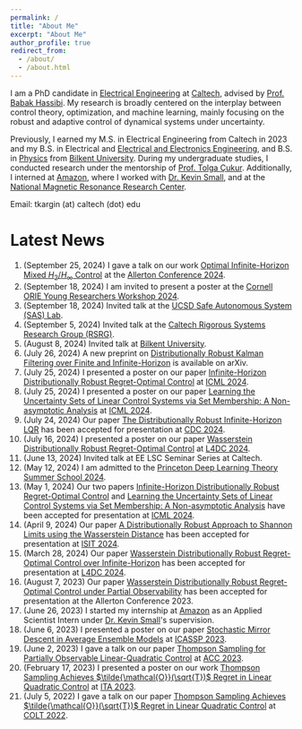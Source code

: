 ```yaml
---
permalink: /
title: "About Me"
excerpt: "About Me"
author_profile: true
redirect_from: 
  - /about/
  - /about.html
---
```


I am a PhD candidate in [Electrical Engineering](http://ee.caltech.edu) at [Caltech](http://www.caltech.edu), advised by [Prof. Babak Hassibi](https://www.ee.caltech.edu/people/hassibi). My research is broadly centered on the interplay between control theory, optimization, and machine learning, mainly focusing on the robust and adaptive control of dynamical systems under uncertainty.

Previously, I earned my M.S. in Electrical Engineering from Caltech in 2023 and my B.S. in Electrical and [Electrical and Electronics Engineering](https://ee.bilkent.edu.tr/en/), and B.S. in [Physics](https://physics.bilkent.edu.tr/) from [Bilkent University](https://w3.bilkent.edu.tr/bilkent/). During my undergraduate studies, I conducted research under the mentorship of [Prof. Tolga Çukur](https://kilyos.ee.bilkent.edu.tr/~cukur/). Additionally, I interned at [Amazon](https://www.amazon.science/tag/alexa), where I worked with [Dr. Kevin Small](http://www.kevinsmall.org), and at the [National Magnetic Resonance Research Center](https://umram.bilkent.edu.tr).

Email: tkargin (at) caltech (dot) edu

Latest News
======
1. (September 25, 2024) I gave a talk on our work [Optimal Infinite-Horizon Mixed $H_2/H_\infty$ Control](https://arxiv.org/abs/2409.20020) at the [Allerton Conference 2024](https://allerton.csl.illinois.edu).
2. (September 18, 2024) I am invited to present a poster at the [Cornell ORIE Young Researchers Workshop 2024](https://www.orie.cornell.edu/orie-events/young-researchers-workshop-2024).
3. (September 18, 2024) Invited talk at the [UCSD Safe Autonomous System (SAS) Lab](http://sylviaherbert.com).
4. (September 5, 2024) Invited talk at the [Caltech Rigorous Systems Research Group (RSRG)](http://rsrg.cms.caltech.edu).
5. (August 8, 2024) Invited talk at [Bilkent University](https://ee.bilkent.edu.tr/en/).
6. (July 26, 2024) A new preprint on [Distributionally Robust Kalman Filtering over Finite and Infinite-Horizon](http://arxiv.org/abs/2407.18837) is available on arXiv.
7. (July 25, 2024) I presented a poster on our paper [Infinite-Horizon Distributionally Robust Regret-Optimal Control](https://proceedings.mlr.press/v235/kargin24a.html) at [ICML 2024](https://icml.cc/Conferences/2024).
8. (July 25, 2024) I presented a poster on our paper [Learning the Uncertainty Sets of Linear Control Systems via Set Membership: A Non-asymptotic Analysis](https://proceedings.mlr.press/v235/li24ci.html) at [ICML 2024](https://icml.cc/Conferences/2024).
9. (July 24, 2024) Our paper [The Distributionally Robust Infinite-Horizon LQR](http://arxiv.org/abs/2408.06230) has been accepted for presentation at [CDC 2024](https://cdc2024.ieeecss.org).
10. (July 16, 2024) I presented a poster on our paper [Wasserstein Distributionally Robust Regret-Optimal Control](https://proceedings.mlr.press/v242/kargin24a.html) at [L4DC 2024](https://l4dc.web.ox.ac.uk).
11. (June 13, 2024) Invited talk at EE LSC Seminar Series at Caltech.
12. (May 12, 2024) I am admitted to the [Princeton Deep Learning Theory Summer School 2024](https://mlschool.princeton.edu).
13. (May 1, 2024) Our two papers [Infinite-Horizon Distributionally Robust Regret-Optimal Control](https://proceedings.mlr.press/v235/kargin24a.html) and [Learning the Uncertainty Sets of Linear Control Systems via Set Membership: A Non-asymptotic Analysis](https://proceedings.mlr.press/v235/li24ci.html) have been accepted for presentation at [ICML 2024](https://icml.cc/Conferences/2024).
14. (April 9, 2024) Our paper [A Distributionally Robust Approach to Shannon Limits using the Wasserstein Distance](https://ieeexplore.ieee.org/document/10619597/) has been accepted for presentation at [ISIT 2024](https://2024.ieee-isit.org/home).
15. (March 28, 2024) Our paper [Wasserstein Distributionally Robust Regret-Optimal Control over Infinite-Horizon](https://proceedings.mlr.press/v242/kargin24a.html) has been accepted for presentation at [L4DC 2024](https://l4dc.web.ox.ac.uk).
16. (August 7, 2023) Our paper [Wasserstein Distributionally Robust Regret-Optimal Control under Partial Observability](10.1109/Allerton58177.2023.10313386) has been accepted for presentation at the Allerton Conference 2023.
17. (June 26, 2023) I started my internship at [Amazon](https://www.amazon.science/tag/alexa) as an Applied Scientist Intern under [Dr. Kevin Small](http://www.kevinsmall.org)'s supervision.
18. (June 6, 2023) I presented a poster on our paper [Stochastic Mirror Descent in Average Ensemble Models](http://arxiv.org/abs/2210.15323) at [ICASSP 2023](https://2023.ieeeicassp.org).
19. (June 2, 2023) I gave a talk on our paper [Thompson Sampling for Partially Observable Linear-Quadratic Control](https://ieeexplore.ieee.org/document/10156461/) at [ACC 2023](https://acc2023.a2c2.org).
20. (February 17, 2023) I presented a poster on our work [Thompson Sampling Achieves $\tilde{\mathcal{O}}(\sqrt{T})$ Regret in Linear Quadratic Control](https://proceedings.mlr.press/v178/kargin22a.html) at [ITA 2023](https://ita.ucsd.edu/workshop/2023/).
21. (July 5, 2022) I gave a talk on our paper [Thompson Sampling Achieves $\tilde{\mathcal{O}}(\sqrt{T})$ Regret in Linear Quadratic Control](https://proceedings.mlr.press/v178/kargin22a.html) at [COLT 2022](https://learningtheory.org/colt2022/index.html).




